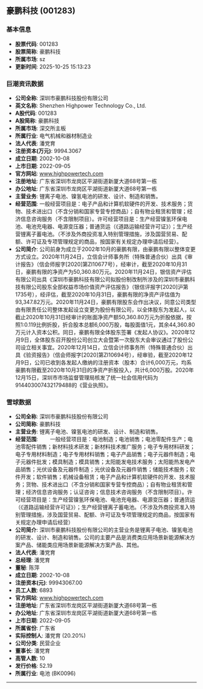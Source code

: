 ## 豪鹏科技 (001283)

### 基本信息

- **股票代码**: 001283
- **股票简称**: 豪鹏科技
- **所属市场**: sz
- **更新时间**: 2025-10-25 15:13:23

### 巨潮资讯数据

- **公司全称**: 深圳市豪鹏科技股份有限公司
- **英文名称**: Shenzhen Highpower Technology Co., Ltd.
- **A股代码**: 001283
- **A股简称**: 豪鹏科技
- **所属市场**: 深交所主板
- **所属行业**: 电气机械和器材制造业
- **法人代表**: 潘党育
- **注册资本(万元)**: 9994.3067
- **成立日期**: 2002-10-08
- **上市日期**: 2022-09-05
- **官方网站**: www.highpowertech.com
- **注册地址**: 广东省深圳市龙岗区平湖街道新厦大道68号第一栋
- **办公地址**: 广东省深圳市龙岗区平湖街道新厦大道68号第一栋
- **主营业务**: 锂离子电池、镍氢电池的研发、设计、制造和销售。
- **经营范围**: 一般经营项目是：电子产品和计算机软硬件的开发、技术服务；货物、技术进出口（不含分销和国家专营专控商品）；自有物业租赁和管理；经济信息咨询服务（不含限制项目）。许可经营项目是：生产经营镍氢环保电池、电池充电器、电源变压器；普通货运（《道路运输经营许可证》）；生产经营锂离子蓄电池。（不涉及外商投资准入特别管理措施，涉及国营贸易、配额、许可证及专项管理规定的商品，按国家有关规定办理申请后经营）。
- **公司简介**: 公司前身为成立于2002年10月的豪鹏有限，由豪鹏有限以整体变更方式设立。2020年11月24日，立信会计师事务所（特殊普通合伙）出具《审计报告》（信会师报字[2020]第ZI10677号），经审计，截至2020年10月31日，豪鹏有限的净资产为50,360.80万元。2020年11月24日，银信资产评估有限公司出具《深圳市豪鹏科技有限公司拟股份制改制所涉及的深圳市豪鹏科技有限公司股东全部权益市场价值资产评估报告》（银信评报字[2020]沪第1735号），经评估，截至2020年10月31日，豪鹏有限的净资产评估值为93,347.82万元。2020年11月24日，豪鹏有限股东会作出决议，同意公司类型由有限责任公司整体发起设立变更为股份有限公司，以全体股东为发起人，以截止2020年10月31日经审计的账面净资产额50,360.80万元为折股依据，按照1:0.119比例折股，折合股本总额6,000万股，每股面值1元，其余44,360.80万元计入资本公积。同日，豪鹏有限全体股东签署《发起人协议》。2020年12月9日，全体股东召开股份公司创立大会暨第一次股东大会审议通过了股份公司设立相关事宜。2020年12月14日，立信会计师事务所（特殊普通合伙）出具《验资报告》（信会师报字[2020]第ZI10694号），经审验，截至2020年12月9日，公司已收到各发起人缴纳的注册资本（股本）合计6,000万元，均系豪鹏有限截至2020年10月31日的净资产折股投入，共计6,000万股。2020年12月15日，深圳市市场监督管理局核发了统一社会信用代码为914403007432179488的《营业执照》。

### 雪球数据

- **公司全称**: 深圳市豪鹏科技股份有限公司
- **公司简称**: 豪鹏科技
- **主营业务**: 锂离子电池、镍氢电池的研发、设计、制造和销售。
- **经营范围**: 　　一般经营项目是：电池制造；电池销售；电池零配件生产；电池零配件销售；新材料技术研发；新材料技术推广服务；电子专用材料研发；电子专用材料制造；电子专用材料销售；电子产品销售；电子元器件制造；电子元器件批发；模具制造；模具销售；太阳能发电技术服务；太阳能热发电产品销售；光伏设备及元器件制造；光伏设备及元器件销售；储能技术服务；软件开发；软件销售；机械设备租赁；电子产品和计算机软硬件的开发、技术服务；货物、技术进出口（不含分销和国家专营专控商品）；自有物业租赁和管理；经济信息咨询服务；认证咨询；信息技术咨询服务（不含限制项目）。许可经营项目是：生产经营镍氢环保电池、电池充电器、电源变压器；普通货运（《道路运输经营许可证》）；生产经营锂离子蓄电池。（不涉及外商投资准入特别管理措施，涉及国营贸易、配额、许可证及专项管理规定的商品，按国家有关规定办理申请后经营）
- **公司简介**: 深圳市豪鹏科技股份有限公司的主营业务是锂离子电池、镍氢电池的研发、设计、制造和销售。公司的主要产品是消费类应用场景新能源解决方案产品、储能类应用场景新能源解决方案产品、其他。
- **法人代表**: 潘党育
- **总经理**: 潘党育
- **董秘**: 陈萍
- **成立日期**: 2002-10-08
- **注册资本(元)**: 99943067.00
- **员工人数**: 6893
- **官方网站**: www.highpowertech.com
- **注册地址**: 广东省深圳市龙岗区平湖街道新厦大道68号第一栋
- **办公地址**: 广东省深圳市龙岗区平湖街道新厦大道68号第一栋
- **上市日期**: 2022-09-05
- **所属省份**: 广东省
- **实际控制人**: 潘党育 (20.20%)
- **公司分类**: 民营企业
- **董事长**: 潘党育
- **高管人数**: 10
- **发行价格**: 52.19
- **所属行业**: 电池 (BK0096)

---